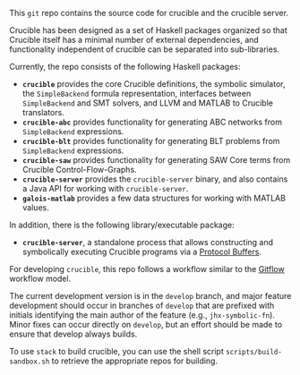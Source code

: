 This `git` repo contains the source code for crucible and the crucible server.

Crucible has been designed as a set of Haskell packages organized so that Crucible
itself has a minimal number of external dependencies, and functionality
independent of crucible can be separated into sub-libraries.

Currently, the repo consists of the following Haskell packages:

 * **`crucible`** provides the core Crucible definitions, the
   symbolic simulator, the `SimpleBackend` formula representation, interfaces
   between `SimpleBackend` and SMT solvers, and LLVM and MATLAB to
   Crucible translators.
 * **`crucible-abc`** provides functionality for generating
   ABC networks from `SimpleBackend` expressions.
 * **`crucible-blt`** provides functionality for generating
   BLT problems from `SimpleBackend` expressions.
 * **`crucible-saw`** provides functionality for generating
   SAW Core terms from Crucible Control-Flow-Graphs.
 * **`crucible-server`** provides the `crucible-server` binary, and
   also contains a Java API for working with `crucible-server`.
 * **`galois-matlab`** provides a few data structures for working with
   MATLAB values.

In addition, there is the following library/executable package:

 * **`crucible-server`**, a standalone process that allows constructing
   and symbolically executing Crucible programs via a [Protocol Buffers][pb].

[pb]: https://developers.google.com/protocol-buffers/ "Protocol Buffers"


For developing `crucible`, this repo follows a workflow similar to the
[Gitflow][gitflow] workflow model.

[gitflow]: http://nvie.com/posts/a-successful-git-branching-model/ "Gitflow Model"

The current development version is in the `develop` branch, and major feature
development should occur in branches of `develop` that are prefixed with
initials identifying the main author of the feature (e.g., `jhx-symbolic-fn`).
Minor fixes can occur directly on `develop`, but an effort should be made to
ensure that develop always builds.

To use `stack` to build crucible, you can use the shell script
`scripts/build-sandbox.sh` to retrieve the appropriate repos for
building.
